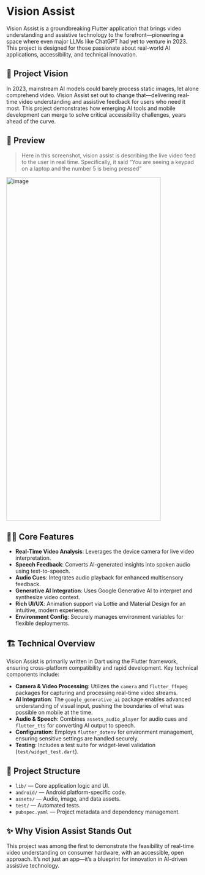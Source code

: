 # Vision Assist

Vision Assist is a groundbreaking Flutter application that brings video understanding and assistive technology to the forefront—pioneering a space where even major LLMs like ChatGPT had yet to venture in 2023. This project is designed for those passionate about real-world AI applications, accessibility, and technical innovation.

## 🚀 Project Vision

In 2023, mainstream AI models could barely process static images, let alone comprehend video. Vision Assist set out to change that—delivering real-time video understanding and assistive feedback for users who need it most. This project demonstrates how emerging AI tools and mobile development can merge to solve critical accessibility challenges, years ahead of the curve.

## 📱 Preview
> Here in this screenshot, vision assist is describing the live video feed to the user in real time. Specifically, it said “You are seeing a keypad on a laptop and the number 5 is being pressed”
<img width="403" height="895" alt="image" src="https://github.com/user-attachments/assets/dd1012fd-9ffe-4097-9429-15cd000c10d4" />

## 🧑‍💻 Core Features

- **Real-Time Video Analysis**: Leverages the device camera for live video interpretation.
- **Speech Feedback**: Converts AI-generated insights into spoken audio using text-to-speech.
- **Audio Cues**: Integrates audio playback for enhanced multisensory feedback.
- **Generative AI Integration**: Uses Google Generative AI to interpret and synthesize video context.
- **Rich UI/UX**: Animation support via Lottie and Material Design for an intuitive, modern experience.
- **Environment Config**: Securely manages environment variables for flexible deployments.

## 🏗️ Technical Overview

Vision Assist is primarily written in Dart using the Flutter framework, ensuring cross-platform compatibility and rapid development. Key technical components include:

- **Camera & Video Processing**: Utilizes the `camera` and `flutter_ffmpeg` packages for capturing and processing real-time video streams.
- **AI Integration**: The `google_generative_ai` package enables advanced understanding of visual input, pushing the boundaries of what was possible on mobile at the time.
- **Audio & Speech**: Combines `assets_audio_player` for audio cues and `flutter_tts` for converting AI output to speech.
- **Configuration**: Employs `flutter_dotenv` for environment management, ensuring sensitive settings are handled securely.
- **Testing**: Includes a test suite for widget-level validation (`test/widget_test.dart`).

## 📂 Project Structure

- `lib/` — Core application logic and UI.
- `android/` — Android platform-specific code.
- `assets/` — Audio, image, and data assets.
- `test/` — Automated tests.
- `pubspec.yaml` — Project metadata and dependency management.

## ✨ Why Vision Assist Stands Out

This project was among the first to demonstrate the feasibility of real-time video understanding on consumer hardware, with an accessible, open approach. It’s not just an app—it’s a blueprint for innovation in AI-driven assistive technology.
